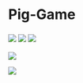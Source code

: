 # Pig-Game
### <img src="https://img.shields.io/badge/html-%23239120.svg?&style=flat-square&logo=html5&logoColor=white"/> <img src="https://img.shields.io/badge/javascript%20-%23323330.svg?&style=for-the-badge&logo=javascript&logoColor=%23F7DF1E"/> <img src="https://img.shields.io/badge/css-%23239120.svg?&style=flat-square&logo=css3&logoColor=white"/>

![](https://github.com/aman-1998/Pig-Game/blob/master/images/Pig.PNG)


![](https://github.com/aman-1998/Pig-Game/blob/master/images/pig2.PNG)
